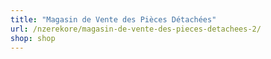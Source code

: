 ```yaml
---
title: "Magasin de Vente des Pièces Détachées"
url: /nzerekore/magasin-de-vente-des-pieces-detachees-2/
shop: shop
---
```


